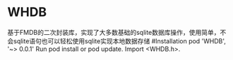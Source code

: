 # WHDB
基于FMDB的二次封装库，实现了大多数基础的sqlite数据库操作，使用简单，不会sqlite语句也可以轻松使用sqlite实现本地数据存储
#Installation
pod 'WHDB', '~> 0.0.1'
Run pod install or pod update.
Import <WHDB.h>.
